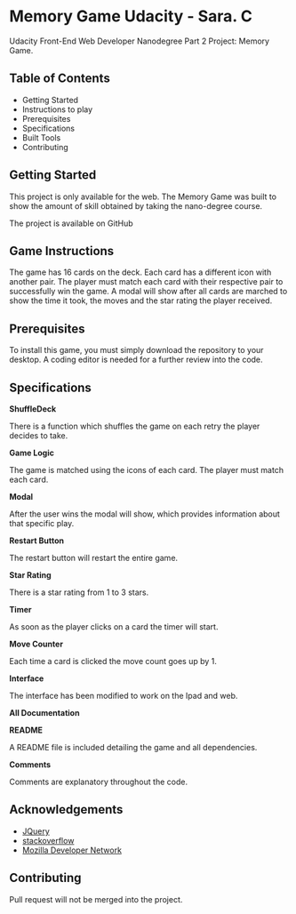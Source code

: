 # Memory Game Udacity - Sara. C 

Udacity Front-End Web Developer Nanodegree Part 2 Project: Memory Game.

## Table of Contents

* Getting Started 
* Instructions to play 
* Prerequisites 
* Specifications
* Built Tools 
* Contributing

## Getting Started 

This project is only available for the web. The Memory Game was built to show the amount of skill obtained by taking the nano-degree course. 

The project is available on GitHub

## Game Instructions

The game has 16 cards on the deck. Each card has a different icon with another pair. The player must match each card with their respective pair to successfully win the game. A modal will show after all cards are marched to show the time it took, the moves and the star rating the player received. 


## Prerequisites 

To install this game, you must simply download the repository to your desktop. A coding editor is needed for a further review into the code. 

## Specifications

**ShuffleDeck**

There is a function which shuffles the game on each retry the player decides to take. 

**Game Logic**

The game is matched using the icons of each card. The player must match each card. 

**Modal**

After the user wins the modal will show, which provides information about that specific play. 

**Restart Button**

The restart button will restart the entire game. 

**Star Rating**

There is a star rating from 1 to 3 stars. 

**Timer**

As soon as the player clicks on a card the timer will start. 

**Move Counter**

Each time a card is clicked the move count goes up by 1. 

**Interface**

The interface has been modified to work on the Ipad and web. 

**All Documentation**

**README**

A README file is included detailing the game and all dependencies.

**Comments**

Comments are explanatory throughout the code. 


## Acknowledgements

* [JQuery](https://jquery.com/)
* [stackoverflow](https://stackoverflow.com/) 
* [Mozilla Developer Network](https://developer.mozilla.org/en-US/)

## Contributing

Pull request will not be merged into the project.
